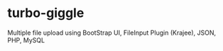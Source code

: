 # turbo-giggle
Multiple file upload using BootStrap UI, FileInput Plugin (Krajee), JSON, PHP, MySQL
